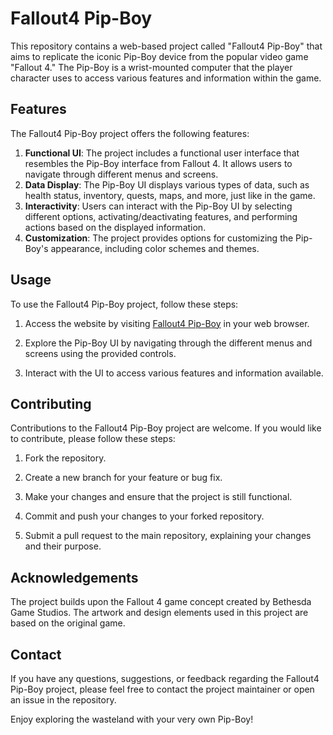 # Fallout4 Pip-Boy

This repository contains a web-based project called "Fallout4 Pip-Boy" that aims to replicate the iconic Pip-Boy device from the popular video game "Fallout 4." The Pip-Boy is a wrist-mounted computer that the player character uses to access various features and information within the game.


## Features

The Fallout4 Pip-Boy project offers the following features:

1. **Functional UI**: The project includes a functional user interface that resembles the Pip-Boy interface from Fallout 4. It allows users to navigate through different menus and screens.
2. **Data Display**: The Pip-Boy UI displays various types of data, such as health status, inventory, quests, maps, and more, just like in the game.
3. **Interactivity**: Users can interact with the Pip-Boy UI by selecting different options, activating/deactivating features, and performing actions based on the displayed information.
4. **Customization**: The project provides options for customizing the Pip-Boy's appearance, including color schemes and themes.

## Usage

To use the Fallout4 Pip-Boy project, follow these steps:

1. Access the website by visiting [Fallout4 Pip-Boy](https://aviralmehrotra.github.io/Fallout4-Pip-Boy/) in your web browser.

2. Explore the Pip-Boy UI by navigating through the different menus and screens using the provided controls.

3. Interact with the UI to access various features and information available.

## Contributing

Contributions to the Fallout4 Pip-Boy project are welcome. If you would like to contribute, please follow these steps:

1. Fork the repository.

2. Create a new branch for your feature or bug fix.

3. Make your changes and ensure that the project is still functional.

4. Commit and push your changes to your forked repository.

5. Submit a pull request to the main repository, explaining your changes and their purpose.

## Acknowledgements

The project builds upon the Fallout 4 game concept created by Bethesda Game Studios. The artwork and design elements used in this project are based on the original game.

## Contact

If you have any questions, suggestions, or feedback regarding the Fallout4 Pip-Boy project, please feel free to contact the project maintainer or open an issue in the repository.

Enjoy exploring the wasteland with your very own Pip-Boy!
